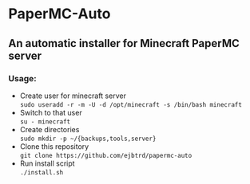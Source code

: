 # PaperMC-Auto
## An automatic installer for Minecraft PaperMC server

### Usage:
- Create user for minecraft server  
	`sudo useradd -r -m -U -d /opt/minecraft -s /bin/bash minecraft`  
- Switch to that user  
	`su - minecraft`  
- Create directories  
	`sudo mkdir -p ~/{backups,tools,server}`  
- Clone this repository  
	`git clone https://github.com/ejbtrd/papermc-auto`  
- Run install script  
	`./install.sh`  